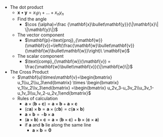 * The dot product
  * $\mathbf{x}\bullet\mathbf{y}=x_1y_1+...+x_ny_n$
  * Find the angle
    * $\cos (\alpha)=\frac {\mathbf{x}\bullet\mathbf{y}}{\|\mathbf{x}\| \|\mathbf{y}\|}$
  * The vector component
    * $\mathbf{p}=\text{proj}_{\mathbf{w}}(\mathbf{v})=\left(\frac{\mathbf{w}\bullet\mathbf{v}}{\mathbf{w}\bullet\mathbf{w}}\right)\ \mathbf{w}$
  * The scalar component
    * $\text{comp}_{\mathbf{w}}(\mathbf{v}) = \frac{\mathbf{w}\bullet\mathbf{v}}{\|\mathbf{w}\|}$
* The Cross Product
  * $\mathbf{u}\times\mathbf{v}=\begin{bmatrix} u_1\\u_2\\u_3\end{bmatrix} \times \begin{bmatrix} v_1\\v_2\\v_3\end{bmatrix} =\begin{bmatrix} u_2v_3-u_3v_2\\u_3v_1-u_1v_3\\u_1v_2-u_2v_1\end{bmatrix}$
  * Rules of calculation
    * $\mathbf{a}\times (\mathbf{b}+\mathbf{c}) = \mathbf{a}\times\mathbf{b}+\mathbf{a}\times\mathbf{c}$
    * $(c\mathbf{a})\times \mathbf{b} = \mathbf{a}\times(c\mathbf{b}) = c(\mathbf{a}\times\mathbf{b})$
    * $\mathbf{a}\times \mathbf{b} = -\mathbf{b}\times\mathbf{a}$
    * $(\mathbf{a}\times\mathbf{b})\times\mathbf{c} = \mathbf{a}\times(\mathbf{b}\times\mathbf{c}) + \mathbf{b}\times(\mathbf{c}\times\mathbf{a})$
    * if $\mathbf{a}$ and $\mathbf{b}$ lie along the same line
      * $\mathbf{a}\times \mathbf{b} = \mathbf{0}$
